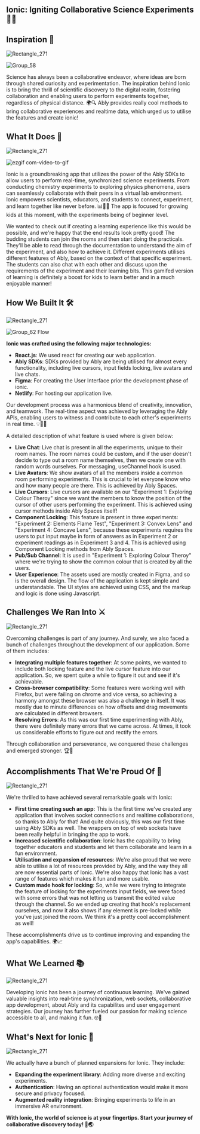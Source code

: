 ## Ionic: Igniting Collaborative Science Experiments 🧪🔬

## Inspiration 🌟
![Rectangle_271](https://cdn.discordapp.com/attachments/873911486488121344/1169228315295490158/Rectangle_271.png)


![Group_58](https://github.com/aakzsh/ionic/assets/69726390/50846ee0-3f58-4c3c-bc3f-c245f02f0c05)


Science has always been a collaborative endeavor, where ideas are born through shared curiosity and experimentation. The inspiration behind Ionic is to bring the thrill of scientific discovery to the digital realm, fostering collaboration and enabling users to perform experiments together, regardless of physical distance. 🌍🔍
Ably provides really cool methods to bring collaborative experiences and realtime data, which urged us to utilise the features and create ionic!

## What It Does 🚀
![Rectangle_271](https://cdn.discordapp.com/attachments/873911486488121344/1169228315295490158/Rectangle_271.png)

![ezgif com-video-to-gif](https://github.com/aakzsh/ionic/assets/69726390/029d2952-98db-4c22-8b74-29f2bbd032b7)


Ionic is a groundbreaking app that utilizes the power of the Ably SDKs to allow users to perform real-time, synchronized science experiments. From conducting chemistry experiments to exploring physics phenomena, users can seamlessly collaborate with their peers in a virtual lab environment. Ionic empowers scientists, educators, and students to connect, experiment, and learn together like never before. 📊👩‍🔬
The app is focused for growing kids at this moment, with the experiments being of beginner level. 

We wanted to check out if creating a learning experience like this would be possible, and we're happy that the end results look pretty good! The budding students can join the rooms and then start doing the practicals. They'll be able to read through the documentation to understand the aim of the experiment, and also how to achieve it. Different experiments utilises different features of Ably, based on the context of that specific experiment. The students can also chat with each other and discuss upon the requirements of the experiment and their learning bits. This gamifed version of learning is definitely a boost for kids to learn better and in a much enjoyable manner!

## How We Built It 🛠️
![Rectangle_271](https://cdn.discordapp.com/attachments/873911486488121344/1169228315295490158/Rectangle_271.png)

![Group_62](https://github.com/aakzsh/ionic/assets/69726390/e336c590-36af-4881-80fd-89c7e5c1f8a5)
Flow

**Ionic was crafted using the following major technologies:**
- **React.js**: We used react for creating our web application.
- **Ably SDKs**: SDKs provided by Ably are being utilised for almost every functionality, including live cursors, input fields locking, live avatars and live chats.
- **Figma**: For creating the User Interface prior the development phase of ionic.
- **Netlify**: For hosting our application live.

Our development process was a harmonious blend of creativity, innovation, and teamwork. The real-time aspect was achieved by leveraging the Ably APIs, enabling users to witness and contribute to each other's experiments in real time. 💡👨‍💻

A detailed description of what feature is used where is given below:
- **Live Chat**: Live chat is present in all the experiments, unique to their room names. The room names could be custom, and if the user doesn't decide to type out a room name themselves, then we create one with random words ourselves. For messaging, useChannel hook is used.
- **Live Avatars**: We show avatars of all the members inside a common room performing experiments. This is crucial to let everyone know who and how many people are there. This is achieved by Ably Spaces.
- **Live Cursors**: Live cursors are available on our "Experiment 1: Exploring Colour Theroy" since we want the members to know the position of the cursor of other users performing the experiment. This is achieved using cursor methods inside Ably Spaces itself!
- **Component Locking**: This feature is present in three experiments: "Experiment 2: Elements Flame Test", "Experiment 3: Convex Lens" and "Experiment 4: Concave Lens", because these experiments requires the users to put input maybe in form of answers as in Experiment 2 or experiment readings as in Experiment 3 and 4. This is achieved using Component Locking methods from Ably Spaces.
- **Pub/Sub Channel**: It is used in "Experiment 1: Exploring Colour Theroy" where we're trying to show the common colour that is created by all the users.
- **User Experience**: The assets used are mostly created in Figma, and so is the overall design. The flow of the application is kept simple and understandable. The UI styles are achieved using CSS, and the markup and logic is done using Javascript.
  
## Challenges We Ran Into ⚔️
![Rectangle_271](https://cdn.discordapp.com/attachments/873911486488121344/1169228315295490158/Rectangle_271.png)

Overcoming challenges is part of any journey. And surely, we also faced a bunch of challenges throughout the development of our application. Some of them includes:
- **Integrating multiple features together**: At some points, we wanted to include both locking feature and the live cursor feature into our application. So, we spent quite a while to figure it out and see if it's achievable.
- **Cross-browser compatibility**: Some features were working well with Firefox, but were failing on chrome and vice versa, so achieving a harmony amongst these browser was also a challenge in itself. It was mostly due to minute differences on how offsets and drag movements are calculated in different browsers.
- **Resolving Errors**: As this was our first time experimenting with Ably, there were definitely many errors that we came across. At times, it took us considerable efforts to figure out and rectify the errors.

Through collaboration and perseverance, we conquered these challenges and emerged stronger. 🏆💪

## Accomplishments That We're Proud Of 🎉
![Rectangle_271](https://cdn.discordapp.com/attachments/873911486488121344/1169228315295490158/Rectangle_271.png)

We're thrilled to have achieved several remarkable goals with Ionic:
- **First time creating such an app**: This is the first time we've created any application that involves socket connections and realtime collaborations, so thanks to Ably for that! And quite obviously, this was our first time using Ably SDKs as well. The wrappers on top of web sockets have been really helpful in bringing the app to work.
- **Increased scientific collaboration**: Ionic has the capability to bring together educators and students and let them collaborate and learn in a fun environment.
- **Utilisation and expansion of resources**: We're also proud that we were able to utilise a lot of resources provided by Ably, and the way they all are now essential parts of Ionic. We're also happy that Ionic has a vast range of features which makes it fun and more usable.
- **Custom made hook for locking**: So, while we were trying to integrate the feature of locking for the experiments input fields, we were faced with some errors that was not letting us transmit the edited value through the channel. So we ended up creating that hook's replacement ourselves, and now it also shows if any element is pre-locked while you've just joined the room. We think it's a pretty cool accomplishment as well!

These accomplishments drive us to continue improving and expanding the app's capabilities. 🌍📈

## What We Learned 📚
![Rectangle_271](https://cdn.discordapp.com/attachments/873911486488121344/1169228315295490158/Rectangle_271.png)

Developing Ionic has been a journey of continuous learning. We've gained valuable insights into real-time synchronization, web sockets, collaborative app development, about Ably and its capabilites and user engagement strategies. Our journey has further fueled our passion for making science accessible to all, and making it fun. 🤓🚀

## What's Next for Ionic 🚧
![Rectangle_271](https://cdn.discordapp.com/attachments/873911486488121344/1169228315295490158/Rectangle_271.png)

We actually have a bunch of planned expansions for Ionic. They include:
- **Expanding the experiment library**: Adding more diverse and exciting experiments.
- **Authentication**: Having an optional authentication would make it more secure and privacy focused.
- **Augmented reality integration**: Bringing experiments to life in an immersive AR environment.

**With Ionic, the world of science is at your fingertips. Start your journey of collaborative discovery today! 🌠🌏**
